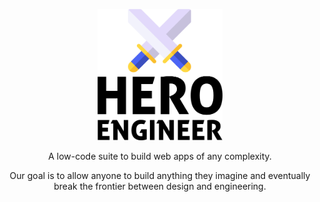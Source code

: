 <p align="center">
  <a href="https://hero.engineer">
    <img src="https://github.com/hero-engineer/hero-engineer/blob/main/assets/logo-swords-white-bg.png?raw=true" width="200">
  </a>
<p>

<p align="center">
A low-code suite to build web apps of any complexity. 
</p>

<p align="center">
Our goal is to allow anyone to build anything they imagine and eventually break the frontier between design and engineering.
</p>


